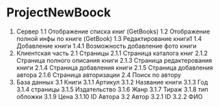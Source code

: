 # ProjectNewBoock
1. Сервер
    1.1 Отображение списка книг (GetBooks)
    1.2 Отображение полной инфы по книге (GetBook)
    1.3 Редактирование книги1
    1.4 Добавление книги
        1.4.1 Возможность добавление фото книги
2. Клиентская часть
    2.1 Страницы
        2.1.1 Страница каталога книг
        2.1.2 Страница полного описания книги
        2.1.3 Страница редактерования книги
        2.1.4 Страница добавления книги
        2.1.5 Страница добавления автора
        2.1.6 Страница авторизации
    2.4 Поиск по автору
3. База данных
    3.1 Книги
        3.1.1 Артикул
        3.1.2 Название книги
        3.1.3 Год 
        3.1.4 страницы
        3.1.5 Издательство
        3.1.6 Жанр
        3.1.7 Тираж
        3.1.8 тип обложки
        3.1.9 Цена
        3.1.10 ID Автора
    3.2 Автор
        3.2.1 ID
        3.2.2 ФИО
